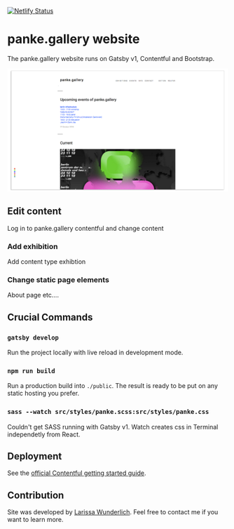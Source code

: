 [![Netlify Status](https://api.netlify.com/api/v1/badges/e8f56c74-c878-4c4b-8b4f-19fd815fbb4a/deploy-status)](https://app.netlify.com/sites/pankegallery/deploys)
# panke.gallery website

The panke.gallery website runs on Gatsby v1, Contentful and Bootstrap.

![Screenshot of panke.gallery website](static/screenshot-website.png)

## Edit content

Log in to panke.gallery contentful and change content

### Add exhibition

Add content type exhibtion

### Change static page elements

About page etc....

## Crucial Commands

### `gatsby develop`

Run the project locally with live reload in development mode.

### `npm run build`

Run a production build into `./public`. The result is ready to be put on any static hosting you prefer.

### `sass --watch src/styles/panke.scss:src/styles/panke.css`

Couldn't get SASS running with Gatsby v1. Watch creates css in Terminal independetly from React.

## Deployment

See the [official Contentful getting started guide](https://www.contentful.com/developers/docs/tutorials/general/get-started/).

## Contribution

Site was developed by [Larissa Wunderlich](http://www.larissawunderlich.de). Feel free to contact me if you want to learn more.
